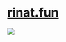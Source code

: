 # [rinat.fun](https://rinat.fun/)

  <img src="https://sun9-80.userapi.com/impg/Y3imBOtJ6MNxUWJh9tKB5cGHhim3kelh5GYl9A/YnXQFFe41fs.jpg?size=1346x539&quality=96&sign=0a3665f9d20f572483f93a4676777143&type=album">





